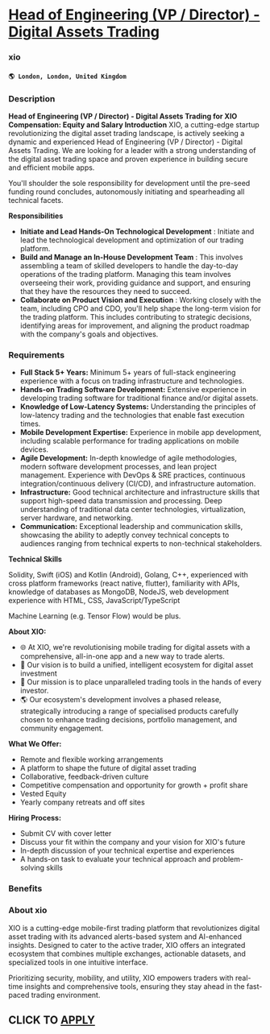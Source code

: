 # [Head of Engineering (VP / Director) - Digital Assets Trading](https://www.remotewlb.com/apply/head-of-engineering-vp-director-digital-assets-trading)  
### xio  
#### `🌎 London, London, United Kingdom`  

### **Description**

 **Head of Engineering (VP / Director) - Digital Assets Trading for XIO Compensation: Equity and Salary Introduction** XIO, a cutting-edge startup revolutionizing the digital asset trading landscape, is actively seeking a dynamic and experienced Head of Engineering (VP / Director) - Digital Assets Trading. We are looking for a leader with a strong understanding of the digital asset trading space and proven experience in building secure and efficient mobile apps.

You'll shoulder the sole responsibility for development until the pre-seed funding round concludes, autonomously initiating and spearheading all technical facets.

 **Responsibilities**

  * **Initiate and Lead Hands-On Technological Development** : Initiate and lead the technological development and optimization of our trading platform.
  * **Build and Manage an In-House Development Team** : This involves assembling a team of skilled developers to handle the day-to-day operations of the trading platform. Managing this team involves overseeing their work, providing guidance and support, and ensuring that they have the resources they need to succeed.
  * **Collaborate on Product Vision and Execution** : Working closely with the team, including CPO and CDO, you'll help shape the long-term vision for the trading platform. This includes contributing to strategic decisions, identifying areas for improvement, and aligning the product roadmap with the company's goals and objectives.

### **Requirements**

  * **Full Stack 5+ Years:** Minimum 5+ years of full-stack engineering experience with a focus on trading infrastructure and technologies.
  * **Hands-on Trading Software Development:** Extensive experience in developing trading software for traditional finance and/or digital assets.
  * **Knowledge of Low-Latency Systems:** Understanding the principles of low-latency trading and the technologies that enable fast execution times.
  * **Mobile Development Expertise:** Experience in mobile app development, including scalable performance for trading applications on mobile devices.
  * **Agile Development:** In-depth knowledge of agile methodologies, modern software development processes, and lean project management. Experience with DevOps & SRE practices, continuous integration/continuous delivery (CI/CD), and infrastructure automation.
  * **Infrastructure:** Good technical architecture and infrastructure skills that support high-speed data transmission and processing. Deep understanding of traditional data center technologies, virtualization, server hardware, and networking.
  * **Communication:** Exceptional leadership and communication skills, showcasing the ability to adeptly convey technical concepts to audiences ranging from technical experts to non-technical stakeholders.

**Technical Skills**

Solidity, Swift (iOS) and Kotlin (Android), Golang, C++, experienced with cross platform frameworks (react native, flutter), familiarity with APIs, knowledge of databases as MongoDB, NodeJS, web development experience with HTML, CSS, JavaScript/TypeScript

Machine Learning (e.g. Tensor Flow) would be plus.

 **About XIO:**

  * 🌐 At XIO, we're revolutionising mobile trading for digital assets with a comprehensive, all-in-one app and a new way to trade alerts. 
  * 🚀 Our vision is to build a unified, intelligent ecosystem for digital asset investment
  * 🤲 Our mission is to place unparalleled trading tools in the hands of every investor. 
  * 🌎 Our ecosystem's development involves a phased release, strategically introducing a range of specialised products carefully chosen to enhance trading decisions, portfolio management, and community engagement. 

**What We Offer:**

  * Remote and flexible working arrangements
  * A platform to shape the future of digital asset trading
  * Collaborative, feedback-driven culture
  * Competitive compensation and opportunity for growth + profit share
  * Vested Equity
  * Yearly company retreats and off sites 

**Hiring Process:**

  * Submit CV with cover letter
  * Discuss your fit within the company and your vision for XIO's future
  * In-depth discussion of your technical expertise and experiences
  * A hands-on task to evaluate your technical approach and problem-solving skills

### **Benefits**

###  **About xio**

XIO is a cutting-edge mobile-first trading platform that revolutionizes digital asset trading with its advanced alerts-based system and AI-enhanced insights. Designed to cater to the active trader, XIO offers an integrated ecosystem that combines multiple exchanges, actionable datasets, and specialized tools in one intuitive interface.

Prioritizing security, mobility, and utility, XIO empowers traders with real-time insights and comprehensive tools, ensuring they stay ahead in the fast-paced trading environment.

  
## CLICK TO [APPLY](https://www.remotewlb.com/apply/head-of-engineering-vp-director-digital-assets-trading)

